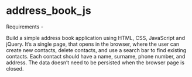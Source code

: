 # address_book_js

Requirements -

Build a simple address book application using HTML, CSS, JavaScript and jQuery. It’s a single page, that opens in the browser, where the user can create new contacts, delete contacts, and use a search bar to find existing contacts. Each contact should have a name, surname, phone number, and address. The data doesn’t need to be persisted when the browser page is closed.
